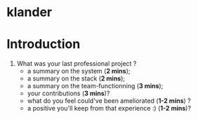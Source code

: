 # klander

# Introduction

1. What was your last professional project ?
   - a summary on the system (**2 mins**);
   - a summary on the stack (**2 mins**);
   - a summary on the team-functionning (**3 mins**);
   - your contributions (**3 mins**)?
   - what do you feel could've been ameliorated (**1-2 mins**) ?
   - a positive you'll keep from that experience :) (**1-2 mins**)?
